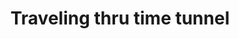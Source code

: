 ---
pid: rs240
title: Traveling thru time tunnel
location_transcription: Fishtown.
coordinates: "[-75.131076100508, 39.972450121027]"
zipcode: '19124'
gen_neighborhood: North Philadelphia
neighborhood: Juniata,Frankford,Feltonville
outside_phl: 
age: '28'
age_range: 20-29
instagram: 
image_file_name: rs_240.jpg
proposal_transcription: Inside music playing lights highlighting important events
  celebrated in Philly
topic: History
topic_summary: 0, 0
type: Infrastructure,Interactive,Space
keywords_other: 
credit: 
image_labels: Pictures of how Philly has change
twitter: 
facebook: 
permalink: "/monuments/rs240/"
layout: item-page
---